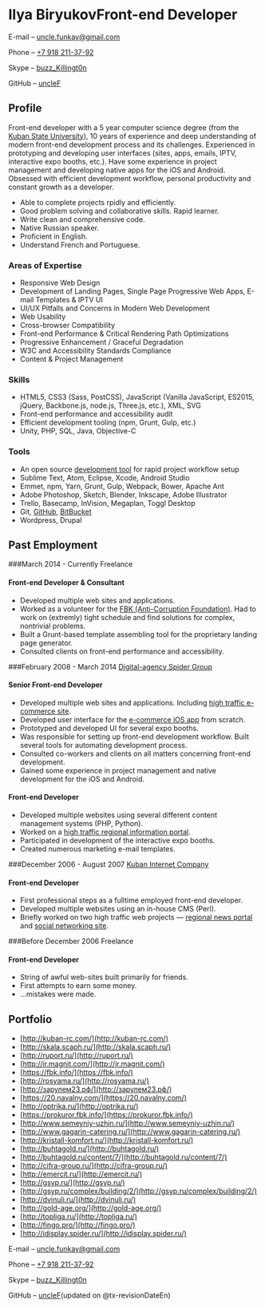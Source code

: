 # Ilya BiryukovFront-end Developer

E-mail – [uncle.funkay@gmail.com](mailto:uncle.funkay@gmail.com?subject=Regarding%20Resume)

Phone – [+7 918 211-37-92](tel:+79182113792)

Skype – [buzz_Killingt0n](skype:buzz_Killingt0n?chat)

GitHub – [uncleF](https://github.com/uncleF)

## Profile

Front-end developer with a 5 year computer science degree (from the [Kuban State University](http://www.kubsu.ru/en/)), 10 years of experience and deep understanding of modern front-end development process and its challenges. Experienced in prototyping and developing user interfaces (sites, apps, emails, IPTV, interactive expo booths, etc.). Have some experience in project management and developing native apps for the iOS and Android. Obsessed with efficient development workflow, personal productivity and constant growth as a developer.

*   Able to complete projects rpidly and efficiently.
*   Good problem solving and collaborative skills. Rapid learner.
*   Write clean and comprehensive code.
*   Native Russian speaker.
*   Proficient in English.
*   Understand French and Portuguese.

### Areas of Expertise

*   Responsive Web Design
*   Development of Landing Pages, Single Page Progressive Web Apps, E-mail Templates & IPTV UI
*   UI/UX Pitfalls and Concerns in Modern Web Development
*   Web Usability
*   Cross-browser Compatibility
*   Front-end Performance & Critical Rendering Path Optimizations
*   Progressive Enhancement / Graceful Degradation
*   W3C and Accessibility Standards Compliance
*   Content & Project Management

### Skills

*   HTML5, CSS3 (Sass, PostCSS), JavaScript (Vanilla JavaScript, ES2015, jQuery, Backbone.js, node.js, Three.js, etc.), XML, SVG
*   Front-end performance and accessibility audit
*   Efficient development tooling (npm, Grunt, Gulp, etc.)
*   Unity, PHP, SQL, Java, Objective-C

### Tools

*   An open source [development tool](https://github.com/uncleF/TemplateX) for rapid project workflow setup
*   Sublime Text, Atom, Eclipse, Xcode, Android Studio
*   Emmet, npm, Yarn, Grunt, Gulp, Webpack, Bower, Apache Ant
*   Adobe Photoshop, Sketch, Blender, Inkscape, Adobe Illustrator
*   Trello, Basecamp, InVision, Megaplan, Toggl Desktop
*   Git, [GitHub](https://github.com/), [BitBucket](https://bitbucket.org/)
*   Wordpress, Drupal

## Past Employment

###March 2014 - Currently Freelance

#### Front-end Developer & Consultant

*   Developed multiple web sites and applications.
*   Worked as a volunteer for the [FBK (Anti-Corruption Foundation)](http://fbk.info/). Had to work on (extremly) tight schedule and find solutions for complex, nontrivial problems.
*   Built a Grunt-based template assembling tool for the proprietary landing page generator.
*   Consulted clients on front-end performance and accessibility.

###February 2008 - March 2014 [Digital-agency Spider Group](http://spider.ru/en/)

#### Senior Front-end Developer

*   Developed multiple web sites and applications. Including [high traffic e-commerce site](http://topliga.ru/).
*   Developed user interface for the [e-commerce iOS app](https://itunes.apple.com/us/app/fingo.-furniture.-try-before/id567070760?mt=8) from scratch.
*   Prototyped and developed UI for several expo booths.
*   Was responsible for setting up front-end development workflow. Built several tools for automating development process.
*   Consulted co-workers and clients on all matters concerning front-end development.
*   Gained some experience in project management and native development for the iOS and Android.

#### Front-end Developer

*   Developed multiple websites using several different content management systems (PHP, Python).
*   Worked on a [high traffic regional information portal](http://www.kuban.ru/).
*   Participated in development of the interactive expo booths.
*   Created numerous marketing e-mail templates.

###December 2006 - August 2007 [Kuban Internet Company](http://kubic.ru/)

#### Front-end Developer

*   First professional steps as a fulltime employed front-end developer.
*   Developed multiple websites using an in-house CMS (Perl).
*   Briefly worked on two high traffic web projects — [regional news portal](http://www.yuga.ru/) and [social networking site](http://www.diary.ru/).

###Before December 2006 Freelance

#### Front-end Developer

*   String of awful web-sites built primarily for friends.
*   First attempts to earn some money.
*   ...mistakes were made.

## Portfolio

*   [http://kuban-rc.com/](http://kuban-rc.com/)
*   [http://skala.scaph.ru/](http://skala.scaph.ru/)
*   [http://ruport.ru/](http://ruport.ru/)
*   [http://ir.magnit.com/](http://ir.magnit.com/)
*   [https://fbk.info/](https://fbk.info/)
*   [http://rosyama.ru/](http://rosyama.ru/)
*   [http://зарулем23.рф/](http://зарулем23.рф/)
*   [https://20.navalny.com/](https://20.navalny.com/)
*   [http://optrika.ru/](http://optrika.ru/)
*   [https://prokuror.fbk.info/](https://prokuror.fbk.info/)
*   [http://www.semeyniy-uzhin.ru/](http://www.semeyniy-uzhin.ru/)
*   [http://www.gagarin-catering.ru/](http://www.gagarin-catering.ru/)
*   [http://kristall-komfort.ru/](http://kristall-komfort.ru/)
*   [http://buhtagold.ru/](http://buhtagold.ru/)
*   [http://buhtagold.ru/content/7/](http://buhtagold.ru/content/7/)
*   [http://cifra-group.ru/](http://cifra-group.ru/)
*   [http://emercit.ru/](http://emercit.ru/)
*   [http://gsyp.ru/](http://gsyp.ru/)
*   [http://gsyp.ru/complex/building/2/](http://gsyp.ru/complex/building/2/)
*   [http://dvinuli.ru/](http://dvinuli.ru/)
*   [http://gold-age.org/](http://gold-age.org/)
*   [http://topliga.ru/](http://topliga.ru/)
*   [http://fingo.pro/](http://fingo.pro/)
*   [http://idisplay.spider.ru/](http://idisplay.spider.ru/)

E-mail – [uncle.funkay@gmail.com](mailto:uncle.funkay@gmail.com?subject=Regarding%20Resume)

Phone – [+7 918 211-37-92](tel:+79182113792)

Skype – [buzz_Killingt0n](skype:buzz_Killingt0n?chat)

GitHub – [uncleF](https://github.com/uncleF)(updated on @tx-revisionDateEn)